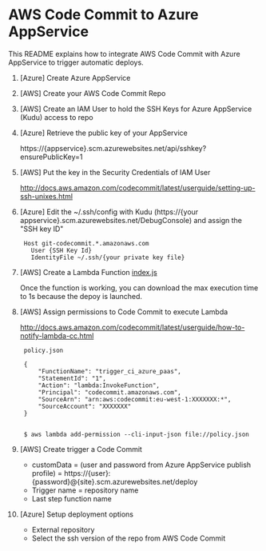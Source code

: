 # AWS Code Commit to Azure AppService

This README explains how to integrate AWS Code Commit with Azure AppService to trigger automatic deploys.

1. [Azure] Create Azure AppService 
1. [AWS] Create your AWS Code Commit Repo
1. [AWS] Create an IAM User to hold the SSH Keys for Azure AppService (Kudu) access to repo
1. [Azure] Retrieve the public key of your AppService

	https://{appservice}.scm.azurewebsites.net/api/sshkey?ensurePublicKey=1

1. [AWS] Put the key in the Security Credentials of IAM User

	http://docs.aws.amazon.com/codecommit/latest/userguide/setting-up-ssh-unixes.html

1. [Azure] Edit the ~/.ssh/config with Kudu (https://{your appservice}.scm.azurewebsites.net/DebugConsole) and assign the "SSH key ID"


		Host git-codecommit.*.amazonaws.com
		  User {SSH Key Id}
		  IdentityFile ~/.ssh/{your private key file}

1. [AWS] Create a Lambda Function [index.js](index.js)

	Once the function is working, you can download the max execution time to 1s because the depoy is launched.

1. [AWS] Assign permissions to Code Commit to execute Lambda

	http://docs.aws.amazon.com/codecommit/latest/userguide/how-to-notify-lambda-cc.html

		policy.json 

		{
			"FunctionName": "trigger_ci_azure_paas", 
			"StatementId": "1", 
			"Action": "lambda:InvokeFunction", 
			"Principal": "codecommit.amazonaws.com", 
			"SourceArn": "arn:aws:codecommit:eu-west-1:XXXXXXX:*", 
			"SourceAccount": "XXXXXXX"
		}


		$ aws lambda add-permission --cli-input-json file://policy.json

1. [AWS] Create trigger a Code Commit

	- customData = (user and password from Azure AppService publish profile) = https://{user}:{password}@{site}.scm.azurewebsites.net/deploy
	- Trigger name = repository name
	- Last step function name

1. [Azure] Setup deployment options
	
	- External repository
	- Select the ssh version of the repo from AWS Code Commit





